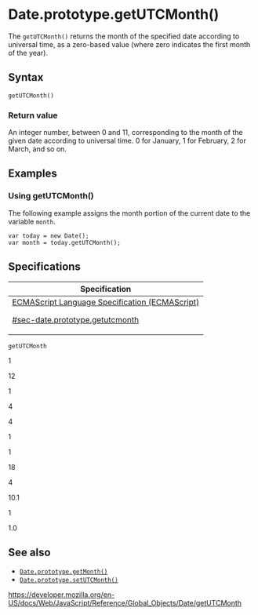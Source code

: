 # Date.prototype.getUTCMonth()

The `getUTCMonth()` returns the month of the specified date according to universal time, as a zero-based value (where zero indicates the first month of the year).

## Syntax

    getUTCMonth()

### Return value

An integer number, between 0 and 11, corresponding to the month of the given date according to universal time. 0 for January, 1 for February, 2 for March, and so on.

## Examples

### Using getUTCMonth()

The following example assigns the month portion of the current date to the variable `month`.

    var today = new Date();
    var month = today.getUTCMonth();

## Specifications

<table><thead><tr class="header"><th>Specification</th></tr></thead><tbody><tr class="odd"><td><a href="https://tc39.es/ecma262/#sec-date.prototype.getutcmonth">ECMAScript Language Specification (ECMAScript) 
<br/>


<span class="small">#sec-date.prototype.getutcmonth</span></a></td></tr></tbody></table>

`getUTCMonth`

1

12

1

4

4

1

1

18

4

10.1

1

1.0

## See also

-   [`Date.prototype.getMonth()`](getmonth)
-   [`Date.prototype.setUTCMonth()`](setutcmonth)

<a href="https://developer.mozilla.org/en-US/docs/Web/JavaScript/Reference/Global_Objects/Date/getUTCMonth" class="_attribution-link">https://developer.mozilla.org/en-US/docs/Web/JavaScript/Reference/Global_Objects/Date/getUTCMonth</a>
